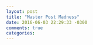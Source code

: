 ```yaml
---
layout: post
title: "Master Post Madness"
date: 2016-06-03 22:29:33 -0300
comments: true
categories: 
---
```

